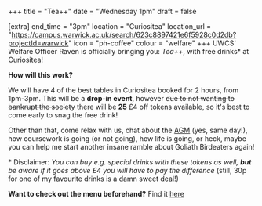 +++
title = "Tea++"
date = "Wednesday 1pm"
draft = false

[extra]
end_time = "3pm"
location = "Curiositea"
location_url = "https://campus.warwick.ac.uk/search/623c8897421e6f5928c0d2db?projectId=warwick"
icon = "ph-coffee"
colour = "welfare"
+++
UWCS' Welfare Officer Raven is officially bringing you: *Tea++*, with free drinks\* at Curiositea!

**How will this work?**

We will have 4 of the best tables in Curiositea booked for 2 hours, from 1pm-3pm. This will be a **drop-in event**, however ~~due to not wanting to bankrupt the society~~ there will be **25** £4 off tokens available, so it's best to come early to snag the free drink!

Other than that, come relax with us, chat about the [AGM](https://uwcs.co.uk/events/t2/w8/agm/) (yes, same day!), how coursework is going (or not going), how life is going, or heck, maybe you can help me start another insane ramble about Goliath Birdeaters again!

\* Disclaimer: *You can buy e.g. special drinks with these tokens as well, **but** be aware if it goes above £4 you will have to pay the difference* (still, 30p for one of my favourite drinks is a damn sweet deal!)

**Want to check out the menu beforehand?** 
Find it [here](https://www.warwicksu.com/curiositea/)
